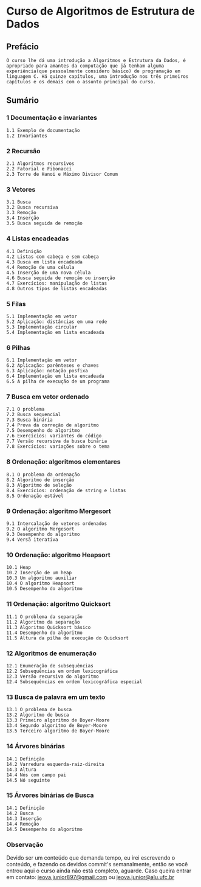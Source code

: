 # Curso de Algoritmos de Estrutura de Dados
## Prefácio
    O curso lhe dá uma introdução a Algoritmos e Estrutura da Dados, é apropriado para amantes da computação que já tenham alguma experiência(que pessoalmente considero básico) de programação em linguagem C. Há quinze capítulos, uma introdução nos três primeiros capítulos e os demais com o assunto principal do curso.

## Sumário
### 1 Documentação e invariantes
    1.1 Exemplo de documentação
    1.2 Invariantes
### 2 Recursão
    2.1 Algoritmos recursivos
    2.2 Fatorial e Fibonacci
    2.3 Torre de Hanoi e Máximo Divisor Comum
### 3 Vetores
    3.1 Busca 
    3.2 Busca recursiva
    3.3 Remoção
    3.4 Inserção
    3.5 Busca seguida de remoção
### 4 Listas encadeadas
    4.1 Definição
    4.2 Listas com cabeça e sem cabeça
    4.3 Busca em lista encadeada
    4.4 Remoção de uma célula
    4.5 Inserção de uma nova célula
    4.6 Busca seguida de remoção ou inserção
    4.7 Exercícios: manipulação de listas
    4.8 Outros tipos de listas encadeadas
### 5 Filas
    5.1 Implementação em vetor
    5.2 Aplicação: distâncias em uma rede
    5.3 Implementação circular
    5.4 Implementação em lista encadeada
### 6 Pilhas
    6.1 Implementação em vetor
    6.2 Aplicação: parênteses e chaves
    6.3 Aplicação: notação posfixa
    6.4 Implementação em lista encadeada
    6.5 A pilha de execução de um programa
### 7 Busca em vetor ordenado
    7.1 O problema
    7.2 Busca sequencial
    7.3 Busca binária
    7.4 Prova da correção de algoritmo
    7.5 Desempenho do algoritmo
    7.6 Exercícios: variantes do código
    7.7 Versão recursiva da busca binária
    7.8 Exercícios: variações sobre o tema
### 8 Ordenação: algoritmos elementares
    8.1 O problema da ordenação 
    8.2 Algoritmo de inserção
    8.3 Algoritmo de seleção
    8.4 Exercícios: ordenação de string e listas
    8.5 Ordenação estável
### 9 Ordenação: algoritmo Mergesort
    9.1 Intercalação de vetores ordenados
    9.2 O algoritmo Mergesort
    9.3 Desempenho do algoritmo
    9.4 Versã iterativa
### 10 Ordenação: algoritmo Heapsort
    10.1 Heap
    10.2 Inserção de um heap
    10.3 Um algoritmo auxiliar
    10.4 O algoritmo Heapsort
    10.5 Desempenho do algoritmo
### 11 Ordenação: algoritmo Quicksort
    11.1 O problema da separação
    11.2 Algoritmo da separação
    11.3 Algoritmo Quicksort básico
    11.4 Desempenho do algoritmo
    11.5 Altura da pilha de execução do Quicksort
### 12 Algoritmos de enumeração
    12.1 Enumeração de subsequências
    12.2 Subsequências em ordem lexicográfica
    12.3 Versão recursiva do algoritmo
    12.4 Subsequências em ordem lexicográfica especial
### 13 Busca de palavra em um texto
    13.1 O problema de busca
    13.2 Algoritmo de busca
    13.3 Primeiro algoritmo de Boyer-Moore
    13.4 Segundo algoritmo de Boyer-Moore
    13.5 Terceiro algoritmo de Boyer-Moore
### 14 Árvores binárias
    14.1 Definição
    14.2 Varredura esquerda-raiz-direita
    14.3 Altura
    14.4 Nós com campo pai
    14.5 Nó seguinte
### 15 Árvores binárias de Busca
    14.1 Definição
    14.2 Busca
    14.3 Inserção
    14.4 Remoção
    14.5 Desempenho do algoritmo

### Observação
Devido ser um conteúdo que demanda tempo, eu irei escrevendo o conteúdo, e fazendo os devidos commit's semanalmente, então se você entrou aqui o curso ainda não está completo, aguarde. Caso queira entrar em contato: jeova.junior897@gmail.com ou jeova.junior@alu.ufc.br
